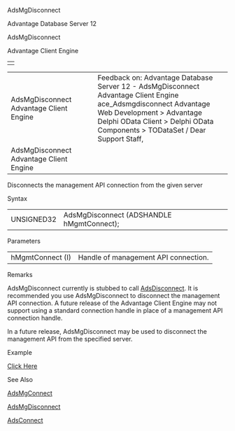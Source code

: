 AdsMgDisconnect




Advantage Database Server 12  

AdsMgDisconnect

Advantage Client Engine

|  |
| --- |
|  |

|  |  |  |  |  |
| --- | --- | --- | --- | --- |
| AdsMgDisconnect  Advantage Client Engine |  |  | Feedback on: Advantage Database Server 12 - AdsMgDisconnect Advantage Client Engine ace\_Adsmgdisconnect Advantage Web Development > Advantage Delphi OData Client > Delphi OData Components > TODataSet / Dear Support Staff, |  |
| AdsMgDisconnect  Advantage Client Engine |  |  |  |  |

Disconnects the management API connection from the given server

Syntax

|  |  |
| --- | --- |
| UNSIGNED32 | AdsMgDisconnect (ADSHANDLE hMgmtConnect); |

Parameters

|  |  |
| --- | --- |
| hMgmtConnect (I) | Handle of management API connection. |

Remarks

AdsMgDisconnect currently is stubbed to call [AdsDisconnect](ace_adsdisconnect.htm). It is recommended you use AdsMgDisconnect to disconnect the management API connection. A future release of the Advantage Client Engine may not support using a standard connection handle in place of a management API connection handle.

In a future release, AdsMgDisconnect may be used to disconnect the management API from the specified server.

Example

[Click Here](ace_advantage_management_api_examples.htm#adsmgdisconnect_example)

See Also

[AdsMgConnect](ace_adsmgconnect.htm)

[AdsMgDisconnect](ace_adsmgdisconnect.htm)

[AdsConnect](ace_adsconnect.htm)